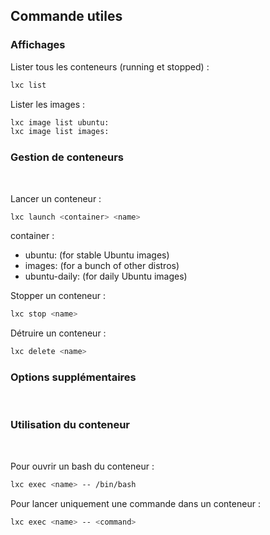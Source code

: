## Commande utiles

### Affichages

Lister tous les conteneurs (running et stopped) :
```bash
lxc list
```

Lister les images :
```bash
lxc image list ubuntu:
lxc image list images:
```

### Gestion de conteneurs
<br>

Lancer un conteneur :
```bash
lxc launch <container> <name>
```
container :
* ubuntu: (for stable Ubuntu images)
* images: (for a bunch of other distros)
* ubuntu-daily: (for daily Ubuntu images)

Stopper un conteneur : 
```bash
lxc stop <name>
```
Détruire un conteneur :
```bash
lxc delete <name>
```

### Options supplémentaires
<br>

### Utilisation du conteneur
<br>

Pour ouvrir un bash du conteneur :
```bash
lxc exec <name> -- /bin/bash
```
Pour lancer uniquement une commande dans un conteneur :
```bash
lxc exec <name> -- <command>
```
